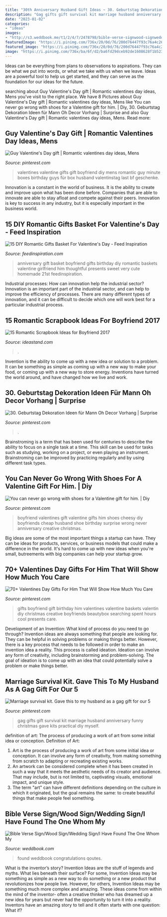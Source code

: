 ```yaml
---
title: "30th Anniversary Husband Gift Ideas ~ 30. Geburtstag Dekoration Ideen Für Mann Oh Decor Vorhang"
description: "Gag gifts gift survival kit marriage husband anniversary funny christmas gave kits practical diy myself"
date: "2023-01-02"
categories:
- "ideas"
images:
- "http://s3.weddbook.me/t1/2/4/7/2478798/bible-verse-signwood-signwedding-signi-have-found-the-one-whom-my-soul-lovessong-of-solomon-34anniversary-gifts-for-menhusband.jpg"
featuredImage: "https://i.pinimg.com/736x/20/0d/76/200d76447f93c76a4c26df819d631e29--gag-gifts-for-christmas-christmas-ideas.jpg"
featured_image: "https://i.pinimg.com/736x/20/0d/76/200d76447f93c76a4c26df819d631e29--gag-gifts-for-christmas-christmas-ideas.jpg"
image: "https://i.pinimg.com/736x/ba/6f/d2/ba6fd29dceb92de1608628f1b523ca7d--shoe-gift-for-boyfriend-valentine-gifts-for-him.jpg"
---
```



Ideas can be everything from plans to observations to aspirations. They can be what we put into words, or what we take with us when we leave. Ideas are a powerful tool to help us get started, and they can serve as the foundation for our ideas for the future.

	

		
searching about Guy Valentine&#039;s Day gift | Romantic valentines day ideas, Mens you've visit to the right place. We have 8 Pictures about Guy Valentine&#039;s Day gift | Romantic valentines day ideas, Mens like You can never go wrong with shoes for a Valentine gift for him. | Diy, 30. Geburtstag Dekoration Ideen für Mann Oh Decor Vorhang | Surprise and also Guy Valentine&#039;s Day gift | Romantic valentines day ideas, Mens. Read more:
		
    
## Guy Valentine&#039;s Day Gift | Romantic Valentines Day Ideas, Mens

<img loading=lazy src="https://i.pinimg.com/736x/a2/d2/27/a2d22704d9cefb65e19deb7aa25d47ec--valentine-day-gifts-gift-ideas.jpg" onerror="this.onerror=null;this.src='https://tse3.mm.bing.net/th?id=OIP.FxvVIh2shlzxl14nzzVHVgHaJ3&amp;pid=15.1';" alt="Guy Valentine&#039;s Day gift | Romantic valentines day ideas, Mens">

_Source: pinterest.com_

>valentines valentine gifts gift boyfriend diy mens romantic guy minute boxes birthday guys für box husband valentinstag last bf geschenke. 

	

Innovation is a constant in the world of business. It is the ability to create and improve upon what has been done before. Companies that are able to innovate are able to stay afloat and compete against their peers. Innovation is key to success in any industry, but it is especially important in the business world.

    
## 15 DIY Romantic Gifts Basket For Valentine&#039;s Day - Feed Inspiration

<img loading=lazy src="http://feedinspiration.com/wp-content/uploads/2017/01/basket-for-your-valentine.jpg" onerror="this.onerror=null;this.src='https://tse1.mm.bing.net/th?id=OIP.d14FbnFmLnZVHP4WNbbPBgHaJ3&amp;pid=15.1';" alt="15 DIY Romantic Gifts Basket For Valentine&#039;s Day - Feed Inspiration">

_Source: feedinspiration.com_

>anniversary gift basket boyfriend gifts birthday diy romantic baskets valentine girlfriend him thoughtful presents sweet very cute homemade 21st feedinspiration. 

	

Industrial processes: How can innovation help the industrial sector?
Innovation is an important part of the industrial sector, and can help to improve the efficiency of processes. There are many different types of innovation, and it can be difficult to decide which one will work best for a particular industrial process.

    
## 15 Romantic Scrapbook Ideas For Boyfriend 2017

<img loading=lazy src="https://ideastand.com/wp-content/uploads/2014/06/scrapbook-ideas-for-boyfriend/8-romantic-scrapbook-ideas.jpg" onerror="this.onerror=null;this.src='https://tse1.mm.bing.net/th?id=OIP.sz5gww3kaa5K4gcRXpQKmAHaJ6&amp;pid=15.1';" alt="15 Romantic Scrapbook Ideas for Boyfriend 2017">

_Source: ideastand.com_

>. 

	

Invention is the ability to come up with a new idea or solution to a problem. It can be something as simple as coming up with a new way to make your food, or coming up with a new way to store energy. Inventions have turned the world around, and have changed how we live and work.

    
## 30. Geburtstag Dekoration Ideen Für Mann Oh Decor Vorhang | Surprise

<img loading=lazy src="https://i.pinimg.com/originals/84/4a/8c/844a8c4df4988b15fcd9c1a3167e3e3c.jpg" onerror="this.onerror=null;this.src='https://tse1.mm.bing.net/th?id=OIP.6_Xl207OE0bqfHOxblcMvAHaJ4&amp;pid=15.1';" alt="30. Geburtstag Dekoration Ideen für Mann Oh Decor Vorhang | Surprise">

_Source: pinterest.com_

>. 

	

Brainstroming is a term that has been used for centuries to describe the ability to focus on a single task at a time. This skill can be used for tasks such as studying, working on a project, or even playing an instrument. Brainstroming can be improved by practicing regularly and by using different task types.

    
## You Can Never Go Wrong With Shoes For A Valentine Gift For Him. | Diy

<img loading=lazy src="https://i.pinimg.com/736x/ba/6f/d2/ba6fd29dceb92de1608628f1b523ca7d--shoe-gift-for-boyfriend-valentine-gifts-for-him.jpg" onerror="this.onerror=null;this.src='https://tse4.mm.bing.net/th?id=OIP.WMOxETYF5jZDpqaQ5CH1egHaJ7&amp;pid=15.1';" alt="You can never go wrong with shoes for a Valentine gift for him. | Diy">

_Source: pinterest.com_

>boyfriend valentines gift valentine gifts him shoes cheesy diy boyfriends cheap husband shoe birthday surprise wrong never anniversary creative christmas. 

	

Big ideas are some of the most important things a startup can have. They can be ideas for products, services, or business models that could make a difference in the world. It's hard to come up with new ideas when you're small, butreements with big companies can help your startup grow.

    
## 70+ Valentines Day Gifts For Him That Will Show How Much You Care

<img loading=lazy src="https://i.pinimg.com/736x/31/16/4d/31164dfd769711532e2b5c18abb5a8cc.jpg" onerror="this.onerror=null;this.src='https://tse1.mm.bing.net/th?id=OIP.fbGaYTC9cujynk4GK87bIwHaLG&amp;pid=15.1';" alt="70+ Valentines Day Gifts For Him That Will Show How Much You Care">

_Source: pinterest.com_

>gifts boyfriend gift birthday him valentines valentine baskets valentin diy christmas creative boyfriends beautybox searching spent hours cool presents care. 

	

Development of an Invention: What kind of process do you need to go through?
Invention ideas are always something that people are looking for. They can be helpful in solving problems or making things better. However, there is a key process that needs to be followed in order to make an invention idea a reality. This process is called ideation. Ideation can involve any form of creativity, including brainstorming and problem-solving. The goal of ideation is to come up with an idea that could potentially solve a problem or make things better.

    
## Marriage Survival Kit. Gave This To My Husband As A Gag Gift For Our 5

<img loading=lazy src="https://i.pinimg.com/736x/20/0d/76/200d76447f93c76a4c26df819d631e29--gag-gifts-for-christmas-christmas-ideas.jpg" onerror="this.onerror=null;this.src='https://tse3.mm.bing.net/th?id=OIP.oD4g2prNAkepWDJtyEh1FAHaHa&amp;pid=15.1';" alt="Marriage survival kit. Gave this to my husband as a gag gift for our 5">

_Source: pinterest.com_

>gag gifts gift survival kit marriage husband anniversary funny christmas gave kits practical diy myself. 

	

definition of art: The process of producing a work of art from some initial idea or conception.
Definition of Art:
1. Art is the process of producing a work of art from some initial idea or conception. It can involve any form of creativity, from making something from scratch to adapting or recreating existing works.
2. An artwork can be considered complete when it has been created in such a way that it meets the aesthetic needs of its creator and audience. That may include, but is not limited to, captivating visuals, emotional impact, and unique style.
3. The term "art" can have different definitions depending on the culture in which it originated, but the goal remains the same: to create beautiful things that make people feel something.

    
## Bible Verse Sign/Wood Sign/Wedding Sign/I Have Found The One Whom My

<img loading=lazy src="http://s3.weddbook.me/t1/2/4/7/2478798/bible-verse-signwood-signwedding-signi-have-found-the-one-whom-my-soul-lovessong-of-solomon-34anniversary-gifts-for-menhusband.jpg" onerror="this.onerror=null;this.src='https://tse4.mm.bing.net/th?id=OIP.wdKfIg6oAjvsROQO09XCTgHaNK&amp;pid=15.1';" alt="Bible Verse Sign/Wood Sign/Wedding Sign/I Have Found The One Whom My">

_Source: weddbook.com_

>found weddbook congratulations qoutes. 

	

What is the inventor’s story?
Invention Ideas are the stuff of legends and myths. What lies beneath their surface? For some, Invention Ideas may be something as simple as a new way to do something or a new product that revolutionizes how people live. However, for others, Invention Ideas may be something much more complex and amazing. These ideas come from within the mind of the inventor- often a creative thinker who has dreamed up a new idea for years but never had the opportunity to turn it into a reality. Inventors have an amazing story to tell and it often starts with one question: What if?

